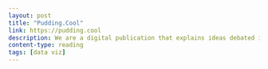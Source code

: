 ```yaml
---
layout: post
title: "Pudding.Cool"
link: https://pudding.cool
description: We are a digital publication that explains ideas debated in culture with visual essays.
content-type: reading
tags: [data viz]
---
```


